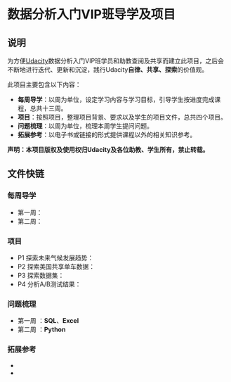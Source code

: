 # 数据分析入门VIP班导学及项目
## 说明

为方便[Udacity](https://cn.udacity.com/)数据分析入门VIP班学员和助教查阅及共享而建立此项目，之后会不断地进行迭代、更新和沉淀，践行Udacity**自律、共享、探索**的价值观。  

此项目主要包含以下内容：

- **每周导学**：以周为单位，设定学习内容与学习目标，引导学生按进度完成课程，总共十三周。
- **项目**：按照项目，整理项目背景、要求以及学生的项目文件，总共四个项目。
- **问题梳理**：以周为单位，梳理本周学生提问问题。
- **拓展参考**：以电子书或链接的形式提供课程以外的相关知识参考。

**声明：本项目版权及使用权归Udacity及各位助教、学生所有，禁止转载。**

## 文件快链

### 每周导学

- 第一周：
- 第二周：

### 项目

- P1 探索未来气候发展趋势：
- P2 探索美国共享单车数据：
- P3 探索数据集：
- P4 分析A/B测试结果：

### 问题梳理

- 第一周 ：**SQL**、**Excel**
- 第二周 ：**Python**

### 拓展参考

- 
- 

